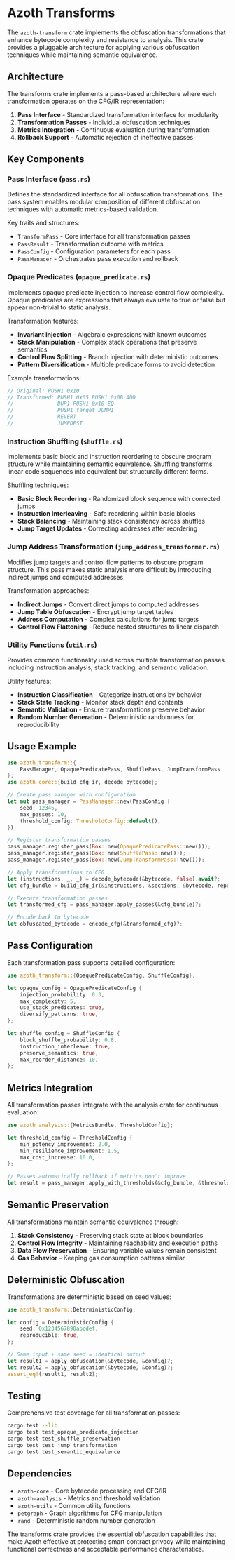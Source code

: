 # Azoth Transforms

The `azoth-transform` crate implements the obfuscation transformations that enhance bytecode complexity and resistance to analysis. This crate provides a pluggable architecture for applying various obfuscation techniques while maintaining semantic equivalence.

## Architecture

The transforms crate implements a pass-based architecture where each transformation operates on the CFG/IR representation:

1. **Pass Interface** - Standardized transformation interface for modularity
2. **Transformation Passes** - Individual obfuscation techniques
3. **Metrics Integration** - Continuous evaluation during transformation
4. **Rollback Support** - Automatic rejection of ineffective passes

## Key Components

### Pass Interface (`pass.rs`)
Defines the standardized interface for all obfuscation transformations. The pass system enables modular composition of different obfuscation techniques with automatic metrics-based validation.

Key traits and structures:
- `TransformPass` - Core interface for all transformation passes
- `PassResult` - Transformation outcome with metrics
- `PassConfig` - Configuration parameters for each pass
- `PassManager` - Orchestrates pass execution and rollback

### Opaque Predicates (`opaque_predicate.rs`)
Implements opaque predicate injection to increase control flow complexity. Opaque predicates are expressions that always evaluate to true or false but appear non-trivial to static analysis.

Transformation features:
- **Invariant Injection** - Algebraic expressions with known outcomes
- **Stack Manipulation** - Complex stack operations that preserve semantics
- **Control Flow Splitting** - Branch injection with deterministic outcomes
- **Pattern Diversification** - Multiple predicate forms to avoid detection

Example transformations:
```rust
// Original: PUSH1 0x10
// Transformed: PUSH1 0x05 PUSH1 0x0B ADD
//              DUP1 PUSH1 0x10 EQ 
//              PUSH1 target JUMPI
//              REVERT
//              JUMPDEST
```

### Instruction Shuffling (`shuffle.rs`)
Implements basic block and instruction reordering to obscure program structure while maintaining semantic equivalence. Shuffling transforms linear code sequences into equivalent but structurally different forms.

Shuffling techniques:
- **Basic Block Reordering** - Randomized block sequence with corrected jumps
- **Instruction Interleaving** - Safe reordering within basic blocks
- **Stack Balancing** - Maintaining stack consistency across shuffles
- **Jump Target Updates** - Correcting addresses after reordering

### Jump Address Transformation (`jump_address_transformer.rs`)
Modifies jump targets and control flow patterns to obscure program structure. This pass makes static analysis more difficult by introducing indirect jumps and computed addresses.

Transformation approaches:
- **Indirect Jumps** - Convert direct jumps to computed addresses
- **Jump Table Obfuscation** - Encrypt jump target tables
- **Address Computation** - Complex calculations for jump targets
- **Control Flow Flattening** - Reduce nested structures to linear dispatch

### Utility Functions (`util.rs`)
Provides common functionality used across multiple transformation passes including instruction analysis, stack tracking, and semantic validation.

Utility features:
- **Instruction Classification** - Categorize instructions by behavior
- **Stack State Tracking** - Monitor stack depth and contents
- **Semantic Validation** - Ensure transformations preserve behavior
- **Random Number Generation** - Deterministic randomness for reproducibility

## Usage Example

```rust
use azoth_transform::{
    PassManager, OpaquePredicatePass, ShufflePass, JumpTransformPass
};
use azoth_core::{build_cfg_ir, decode_bytecode};

// Create pass manager with configuration
let mut pass_manager = PassManager::new(PassConfig {
    seed: 12345,
    max_passes: 10,
    threshold_config: ThresholdConfig::default(),
});

// Register transformation passes
pass_manager.register_pass(Box::new(OpaquePredicatePass::new()));
pass_manager.register_pass(Box::new(ShufflePass::new()));
pass_manager.register_pass(Box::new(JumpTransformPass::new()));

// Apply transformations to CFG
let (instructions, _, _) = decode_bytecode(&bytecode, false).await?;
let cfg_bundle = build_cfg_ir(&instructions, &sections, &bytecode, report)?;

// Execute transformation passes
let transformed_cfg = pass_manager.apply_passes(&cfg_bundle)?;

// Encode back to bytecode
let obfuscated_bytecode = encode_cfg(&transformed_cfg)?;
```

## Pass Configuration

Each transformation pass supports detailed configuration:

```rust
use azoth_transform::{OpaquePredicateConfig, ShuffleConfig};

let opaque_config = OpaquePredicateConfig {
    injection_probability: 0.3,
    max_complexity: 5,
    use_stack_predicates: true,
    diversify_patterns: true,
};

let shuffle_config = ShuffleConfig {
    block_shuffle_probability: 0.8,
    instruction_interleave: true,
    preserve_semantics: true,
    max_reorder_distance: 10,
};
```

## Metrics Integration

All transformation passes integrate with the analysis crate for continuous evaluation:

```rust
use azoth_analysis::{MetricsBundle, ThresholdConfig};

let threshold_config = ThresholdConfig {
    min_potency_improvement: 2.0,
    min_resilience_improvement: 1.5,
    max_cost_increase: 10.0,
};

// Passes automatically rollback if metrics don't improve
let result = pass_manager.apply_with_thresholds(&cfg_bundle, &threshold_config)?;
```

## Semantic Preservation

All transformations maintain semantic equivalence through:

1. **Stack Consistency** - Preserving stack state at block boundaries
2. **Control Flow Integrity** - Maintaining reachability and execution paths
3. **Data Flow Preservation** - Ensuring variable values remain consistent
4. **Gas Behavior** - Keeping gas consumption patterns similar

## Deterministic Obfuscation

Transformations are deterministic based on seed values:

```rust
use azoth_transform::DeterministicConfig;

let config = DeterministicConfig {
    seed: 0x1234567890abcdef,
    reproducible: true,
};

// Same input + same seed = identical output
let result1 = apply_obfuscation(&bytecode, &config)?;
let result2 = apply_obfuscation(&bytecode, &config)?;
assert_eq!(result1, result2);
```

## Testing

Comprehensive test coverage for all transformation passes:

```bash
cargo test --lib
cargo test test_opaque_predicate_injection
cargo test test_shuffle_preservation
cargo test test_jump_transformation
cargo test test_semantic_equivalence
```

## Dependencies

- `azoth-core` - Core bytecode processing and CFG/IR
- `azoth-analysis` - Metrics and threshold validation
- `azoth-utils` - Common utility functions
- `petgraph` - Graph algorithms for CFG manipulation
- `rand` - Deterministic random number generation

The transforms crate provides the essential obfuscation capabilities that make Azoth effective at protecting smart contract privacy while maintaining functional correctness and acceptable performance characteristics.